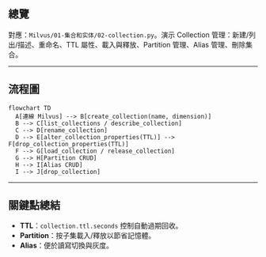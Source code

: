 ## 總覽

對應：`Milvus/01-集合和实体/02-collection.py`。演示 Collection 管理：新建/列出/描述、重命名、TTL 屬性、載入與釋放、Partition 管理、Alias 管理、刪除集合。

---

## 流程圖

```mermaid
flowchart TD
  A[連線 Milvus] --> B[create_collection(name, dimension)]
  B --> C[list_collections / describe_collection]
  C --> D[rename_collection]
  D --> E[alter_collection_properties(TTL)] --> F[drop_collection_properties(TTL)]
  F --> G[load_collection / release_collection]
  G --> H[Partition CRUD]
  H --> I[Alias CRUD]
  I --> J[drop_collection]
```

---

## 關鍵點總結

- **TTL**：`collection.ttl.seconds` 控制自動過期回收。
- **Partition**：按子集載入/釋放以節省記憶體。
- **Alias**：便於讀寫切換與灰度。


